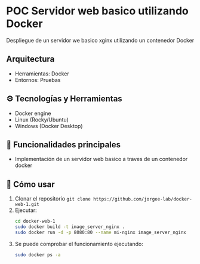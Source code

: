 # POC Servidor web basico utilizando Docker

Despliegue de un servidor we basico xginx utilizando un contenedor Docker

## Arquitectura

- Herramientas: Docker
- Entornos: Pruebas

## ⚙️ Tecnologías y Herramientas

- Docker engine
- Linux (Rocky/Ubuntu)
- Windows (Docker Desktop)


## 🚀 Funcionalidades principales

- Implementación de un servidor web basico a traves de un contenedor docker

## 📌 Cómo usar

1. Clonar el repositorio `git clone https://github.com/jorgee-lab/docker-web-1.git`
2. Ejecutar:
   ```bash
   cd docker-web-1
   sudo docker build -t image_server_nginx .
   sudo docker run -d -p 8080:80 --name mi-nginx image_server_nginx
3. Se puede comprobar el funcionamiento ejecutando:
   ```bash
   sudo docker ps -a
